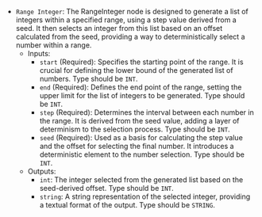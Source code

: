 - `Range Integer`: The RangeInteger node is designed to generate a list of integers within a specified range, using a step value derived from a seed. It then selects an integer from this list based on an offset calculated from the seed, providing a way to deterministically select a number within a range.
    - Inputs:
        - `start` (Required): Specifies the starting point of the range. It is crucial for defining the lower bound of the generated list of numbers. Type should be `INT`.
        - `end` (Required): Defines the end point of the range, setting the upper limit for the list of integers to be generated. Type should be `INT`.
        - `step` (Required): Determines the interval between each number in the range. It is derived from the seed value, adding a layer of determinism to the selection process. Type should be `INT`.
        - `seed` (Required): Used as a basis for calculating the step value and the offset for selecting the final number. It introduces a deterministic element to the number selection. Type should be `INT`.
    - Outputs:
        - `int`: The integer selected from the generated list based on the seed-derived offset. Type should be `INT`.
        - `string`: A string representation of the selected integer, providing a textual format of the output. Type should be `STRING`.

